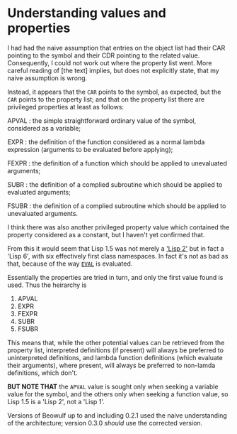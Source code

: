 # Understanding values and properties

I had had the naive assumption that entries on the object list had their CAR pointing to the symbol and their CDR pointing to the related value. Consequently, I could not work out where the property list went. More careful reading of [the text] implies, but does not explicitly state, that my naive assumption is wrong.

Instead, it appears that the `CAR` points to the symbol, as expected, but the `CAR` points to the property list; and that on the property list there are privileged properties at least as follows:

APVAL
: the simple straightforward ordinary value of the symbol, considered as a variable;

EXPR
: the definition of the function considered as a normal lambda expression (arguments to be evaluated before applying);

FEXPR
: the definition of a function which should be applied to unevaluated arguments;

SUBR
: the definition of a complied subroutine which should be applied to evaluated arguments;

FSUBR
: the definition of a complied subroutine which should be applied to unevaluated arguments.

I think there was also another privileged property value which contained the property considered as a constant, but I haven't yet confirmed that.

From this it would seem that Lisp 1.5 was not merely a ['Lisp 2'](http://xahlee.info/emacs/emacs/lisp1_vs_lisp2.html) but in fact a 'Lisp 6', with six effectively first class namespaces. In fact it's not as bad as that, because of the way [`EVAL`](https://www.softwarepreservation.org/projects/LISP/book/LISP%201.5%20Programmers%20Manual.pdf#page=79) is evaluated.

Essentially the properties are tried in turn, and only the first value found is used. Thus the heirarchy is

1. APVAL
2. EXPR
3. FEXPR
4. SUBR
5. FSUBR

This means that, while the other potential values can be retrieved from the property list, interpreted definitions (if present) will always be preferred to uninterpreted definitions, and lambda function definitions (which evaluate their arguments), where present, will always be preferred to non-lamda definitions, which don't.

**BUT NOTE THAT** the `APVAL` value is sought only when seeking a variable value for the symbol, and the others only when seeking a function value, so Lisp 1.5 is a 'Lisp 2', not a 'Lisp 1'.



Versions of Beowulf up to and including 0.2.1 used the naive understanding of the architecture; version 0.3.0 *should* use the corrected version.
